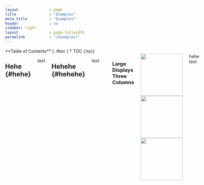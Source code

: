 ```yaml
---
layout              : page
title               : "Examples"
meta_title          : "Examples"
header              : no
sidebar: right
layout              : page-fullwidth
permalink           : "/examples/"
---
```

<div class="row">
<div class="medium-4 medium-push-8 columns" markdown="1">
<div class="panel radius" markdown="1">
**Table of Contents**
{: #toc }
*  TOC
{:toc}
</div>
</div><!-- /.medium-4.columns -->



<div class="medium-8 medium-pull-4 columns" markdown="1">

## Hehe  {#hehe}
text
  
## Hehehe  {#hehehe}
text  
  ```
  print('hello world');
  ```
  
  <div class="row">
    <div class="small-12 columns">
        <h3>Large Displays Three Columns</h3>
    </div><!-- /.small-12.columns -->
</div>



<div class="row">
  <div class="large-4 columns">
      <img src="https://p.kindpng.com/picc/s/343-3433099_cinnamoroll-sleepy-kawaii-cute-sanrio-freetoedit-kawaii-sanrio.png" height="137">
    hehe text
  </div>
  <div class="large-4 columns">
      <img src="https://www.kindpng.com/picc/m/343-3433093_transparent-cinnamoroll-png-cartoon-png-download.png" height="137">
  </div>
  <div class="large-4 columns">
      <img src="https://static.wikia.nocookie.net/umineko/images/c/cd/Hello_kitty_crew_%285%29.png/" height="137">
  </div>
</div>
  
</div><!-- /.medium-8.columns -->
</div><!-- /.row -->
